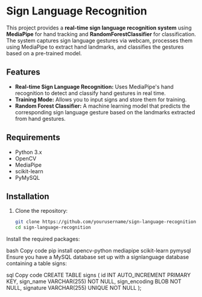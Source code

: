 # Sign Language Recognition

This project provides a **real-time sign language recognition system** using **MediaPipe** for hand tracking and **RandomForestClassifier** for classification. The system captures sign language gestures via webcam, processes them using MediaPipe to extract hand landmarks, and classifies the gestures based on a pre-trained model.

## Features
- **Real-time Sign Language Recognition:** Uses MediaPipe's hand recognition to detect and classify hand gestures in real time.
- **Training Mode:** Allows you to input signs and store them for training.
- **Random Forest Classifier:** A machine learning model that predicts the corresponding sign language gesture based on the landmarks extracted from hand gestures.

## Requirements
- Python 3.x
- OpenCV
- MediaPipe
- scikit-learn
- PyMySQL

## Installation

1. Clone the repository:
   ```bash
   git clone https://github.com/yourusername/sign-language-recognition.git
   cd sign-language-recognition
Install the required packages:

bash
Copy code
pip install opencv-python mediapipe scikit-learn pymysql
Ensure you have a MySQL database set up with a signlanguage database containing a table signs:

sql
Copy code
CREATE TABLE signs (
    id INT AUTO_INCREMENT PRIMARY KEY,
    sign_name VARCHAR(255) NOT NULL,
    sign_encoding BLOB NOT NULL,
    signature VARCHAR(255) UNIQUE NOT NULL
);
